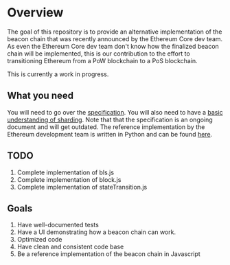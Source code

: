 # Overview
The goal of this repository is to provide an alternative implementation of the beacon chain 
that was recently announced by the Ethereum Core dev team. As even the Ethereum Core dev team don't know how the finalized beacon chain
will be implemented, this is our contribution to the effort to transitioning Ethereum from a PoW blockchain to a PoS blockchain.

This is currently a work in progress.

## What you need
You will need to go over the [specification](https://notes.ethereum.org/SCIg8AH5SA-O4C1G1LYZHQ?view#). You will also need to have a [basic understanding of sharding](https://github.com/ethereum/wiki/wiki/Sharding-FAQs). Note that that the specification is an ongoing document and will get outdated. The reference implementation by the Ethereum development team is written in Python and can be found [here](https://github.com/ethereum/beacon_chain).

## TODO
1. Complete implementation of bls.js
2. Complete implementation of block.js
3. Complete implementation of stateTransition.js

## Goals
1. Have well-documented tests
2. Have a UI demonstrating how a beacon chain can work.
3. Optimized code 
4. Have clean and consistent code base
5. Be a reference implementation of the beacon chain in Javascript
